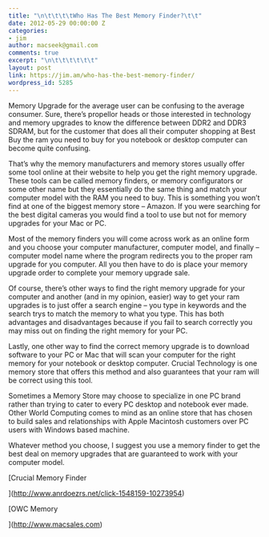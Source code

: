 ```yaml
---
title: "\n\t\t\t\tWho Has The Best Memory Finder?\t\t"
date: 2012-05-29 00:00:00 Z
categories:
- jim
author: macseek@gmail.com
comments: true
excerpt: "\n\t\t\t\t\t\t"
layout: post
link: https://jim.am/who-has-the-best-memory-finder/
wordpress_id: 5285
---
```


Memory Upgrade for the average user can be confusing to the average consumer. Sure, there’s propellor heads or those interested in technology and memory upgrades to know the difference between DDR2 and DDR3 SDRAM, but for the customer that does all their computer shopping at Best Buy the ram you need to buy for you notebook or desktop computer can become quite confusing.




That’s why the memory manufacturers and memory stores usually offer some tool online at their website to help you get the right memory upgrade. These tools can be called memory finders, or memory configurators or some other name but they essentially do the same thing and match your computer model with the RAM you need to buy. This is something you won’t find at one of the biggest memory store – Amazon. If you were searching for the best digital cameras you would find a tool to use but not for memory upgrades for your Mac or PC.




Most of the memory finders you will come across work as an online form and you choose your computer manufacturer, computer model, and finally – computer model name where the program redirects you to the proper ram upgrade for you computer. All you then have to do is place your memory upgrade order to complete your memory upgrade sale.




Of course, there’s other ways to find the right memory upgrade for your computer and another (and in my opinion, easier) way to get your ram upgrades is to just offer a search engine – you type in keywords and the search trys to match the memory to what you type. This has both advantages and disadvantages because if you fail to search correctly you may miss out on finding the right memory for your PC.




Lastly, one other way to find the correct memory upgrade is to download software to your PC or Mac that will scan your computer for the right memory for your notebook or desktop computer. Crucial Technology is one memory store that offers this method and also guarantees that your ram will be correct using this tool.




Sometimes a Memory Store may choose to specialize in one PC brand rather than trying to cater to every PC desktop and notebook ever made. Other World Computing comes to mind as an online store that has chosen to build sales and relationships with Apple Macintosh customers over PC users with Windows based machine.




Whatever method you choose, I suggest you use a memory finder to get the best deal on memory upgrades that are guaranteed to work with your computer model.




[Crucial Memory Finder  

](http://www.anrdoezrs.net/click-1548159-10273954)  

[OWC Memory  

](http://www.macsales.com)


		
